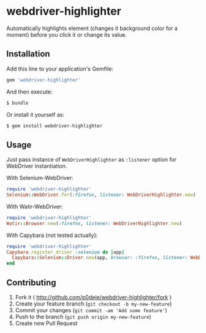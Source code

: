 # webdriver-highlighter

Automatically highlights element (changes it background color for a moment) before you click it or change its value.

## Installation

Add this line to your application's Gemfile:

```bash
gem 'webdriver-highlighter'
```

And then execute:

```bash
$ bundle
```

Or install it yourself as:

```bash
$ gem install webdriver-highlighter
```

## Usage

Just pass instance of `WebDriverHighlighter` as `:listener` option for WebDriver instantiation.

With Selenium-WebDriver:

```ruby
require 'webdriver-highlighter'
Selenium::WebDriver.for(:firefox, listener: WebDriverHighlighter.new)
```

With Watir-WebDriver:

```ruby
require 'webdriver-highlighter'
Watir::Browser.new(:firefox, listener: WebDriverHighlighter.new)
```

With Capybara (not tested actually):

```ruby
require 'webdriver-highlighter'
Capybara.register_driver :selenium do |app|
  Capybara::Selenium::Driver.new(app, browser: :firefox, listener: WebDriverHighlighter.new)
end
```

## Contributing

1. Fork it ( http://github.com/p0deje/webdriver-highlighter/fork )
2. Create your feature branch (`git checkout -b my-new-feature`)
3. Commit your changes (`git commit -am 'Add some feature'`)
4. Push to the branch (`git push origin my-new-feature`)
5. Create new Pull Request
